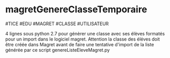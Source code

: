 # magretGenereClasseTemporaire
#TICE #EDU #MAGRET #CLASSE #UTILISATEUR

4 lignes sous python 2.7 pour génèrer une classe avec ses élèves formatés pour un import dans le logiciel magret.
Attention la classe des éléves doit être créée dans Magret avant de faire une tentative d'import de la liste générée par ce script genereListeEleveMagret.py

